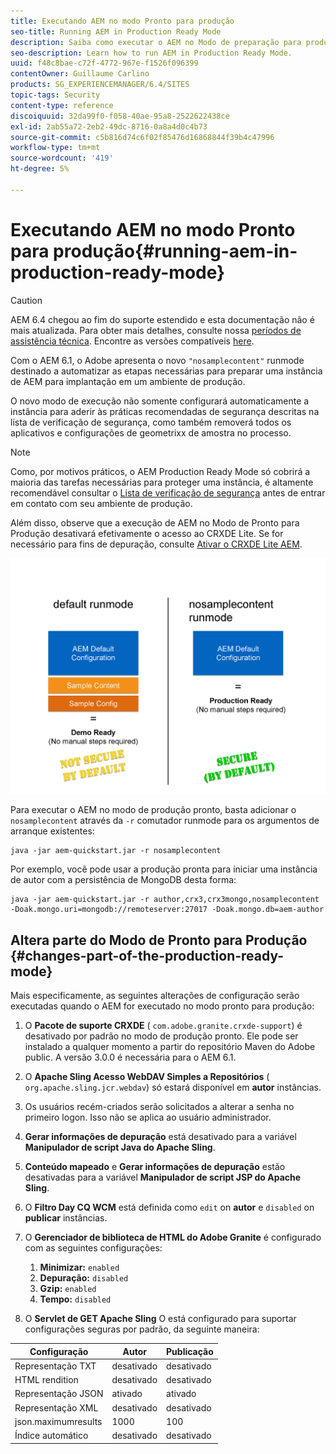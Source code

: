 ```yaml
---
title: Executando AEM no modo Pronto para produção
seo-title: Running AEM in Production Ready Mode
description: Saiba como executar o AEM no Modo de preparação para produção.
seo-description: Learn how to run AEM in Production Ready Mode.
uuid: f48c8bae-c72f-4772-967e-f1526f096399
contentOwner: Guillaume Carlino
products: SG_EXPERIENCEMANAGER/6.4/SITES
topic-tags: Security
content-type: reference
discoiquuid: 32da99f0-f058-40ae-95a8-2522622438ce
exl-id: 2ab55a72-2eb2-49dc-8716-0a8a4d0c4b73
source-git-commit: c5b816d74c6f02f85476d16868844f39b4c47996
workflow-type: tm+mt
source-wordcount: '419'
ht-degree: 5%

---
```


# Executando AEM no modo Pronto para produção{#running-aem-in-production-ready-mode}

>[!CAUTION]
>
>AEM 6.4 chegou ao fim do suporte estendido e esta documentação não é mais atualizada. Para obter mais detalhes, consulte nossa [períodos de assistência técnica](https://helpx.adobe.com/br/support/programs/eol-matrix.html). Encontre as versões compatíveis [here](https://experienceleague.adobe.com/docs/).

Com o AEM 6.1, o Adobe apresenta o novo `"nosamplecontent"` runmode destinado a automatizar as etapas necessárias para preparar uma instância de AEM para implantação em um ambiente de produção.

O novo modo de execução não somente configurará automaticamente a instância para aderir às práticas recomendadas de segurança descritas na lista de verificação de segurança, como também removerá todos os aplicativos e configurações de geometrixx de amostra no processo.

>[!NOTE]
>
>Como, por motivos práticos, o AEM Production Ready Mode só cobrirá a maioria das tarefas necessárias para proteger uma instância, é altamente recomendável consultar o [Lista de verificação de segurança](/help/sites-administering/security-checklist.md) antes de entrar em contato com seu ambiente de produção.
>
>Além disso, observe que a execução de AEM no Modo de Pronto para Produção desativará efetivamente o acesso ao CRXDE Lite. Se for necessário para fins de depuração, consulte [Ativar o CRXDE Lite AEM](/help/sites-administering/enabling-crxde-lite.md).

![chlimage_1-83](assets/chlimage_1-83.png)

Para executar o AEM no modo de produção pronto, basta adicionar o `nosamplecontent` através da `-r` comutador runmode para os argumentos de arranque existentes:

```shell
java -jar aem-quickstart.jar -r nosamplecontent
```

Por exemplo, você pode usar a produção pronta para iniciar uma instância de autor com a persistência de MongoDB desta forma:

```shell
java -jar aem-quickstart.jar -r author,crx3,crx3mongo,nosamplecontent -Doak.mongo.uri=mongodb://remoteserver:27017 -Doak.mongo.db=aem-author
```

## Altera parte do Modo de Pronto para Produção {#changes-part-of-the-production-ready-mode}

Mais especificamente, as seguintes alterações de configuração serão executadas quando o AEM for executado no modo pronto para produção:

1. O **Pacote de suporte CRXDE** ( `com.adobe.granite.crxde-support`) é desativado por padrão no modo de produção pronto. Ele pode ser instalado a qualquer momento a partir do repositório Maven do Adobe public. A versão 3.0.0 é necessária para o AEM 6.1.

1. O **Apache Sling Acesso WebDAV Simples a Repositórios** ( `org.apache.sling.jcr.webdav`) só estará disponível em **autor** instâncias.

1. Os usuários recém-criados serão solicitados a alterar a senha no primeiro logon. Isso não se aplica ao usuário administrador.
1. **Gerar informações de depuração** está desativado para a variável **Manipulador de script Java do Apache Sling**.

1. **Conteúdo mapeado** e **Gerar informações de depuração** estão desativadas para a variável **Manipulador de script JSP do Apache Sling**.

1. O **Filtro Day CQ WCM** está definida como `edit` on **autor** e `disabled` on **publicar** instâncias.

1. O **Gerenciador de biblioteca de HTML do Adobe Granite** é configurado com as seguintes configurações:

   1. **Minimizar:** `enabled`
   1. **Depuração:** `disabled`
   1. **Gzip:** `enabled`
   1. **Tempo:** `disabled`

1. O **Servlet de GET Apache Sling** O está configurado para suportar configurações seguras por padrão, da seguinte maneira:

| **Configuração** | **Autor** | **Publicação** |
|---|---|---|
| Representação TXT | desativado | desativado |
| HTML rendition | desativado | desativado |
| Representação JSON | ativado | ativado |
| Representação XML | desativado | desativado |
| json.maximumresults | 1000 | 100 |
| Índice automático | desativado | desativado |
